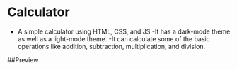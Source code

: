 # Calculator
 - A simple calculator using HTML, CSS, and JS
 -It has a dark-mode theme as well as a light-mode theme.
 -It can calculate some of the basic operations like addition, subtraction, multiplication, and division.
 
 ##Preview
 
